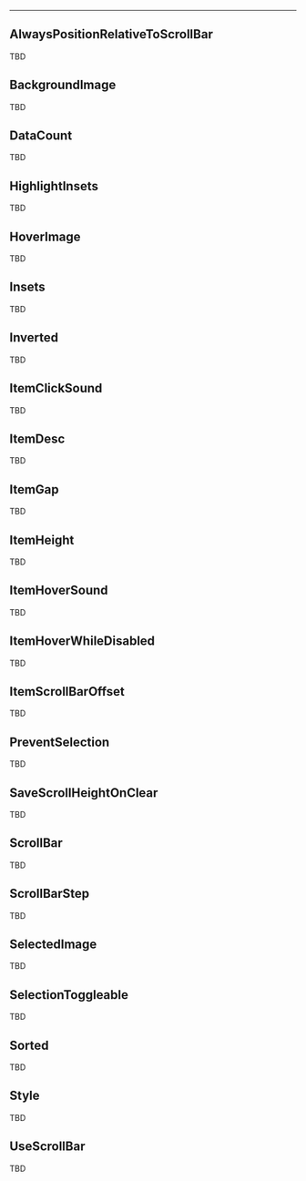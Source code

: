 ___

## AlwaysPositionRelativeToScrollBar

TBD

## BackgroundImage

TBD

## DataCount

TBD

## HighlightInsets

TBD

## HoverImage

TBD

## Insets

TBD

## Inverted

TBD

## ItemClickSound

TBD

## ItemDesc

TBD

## ItemGap

TBD

## ItemHeight

TBD

## ItemHoverSound

TBD

## ItemHoverWhileDisabled

TBD

## ItemScrollBarOffset

TBD

## PreventSelection

TBD

## SaveScrollHeightOnClear

TBD

## ScrollBar

TBD

## ScrollBarStep

TBD

## SelectedImage

TBD

## SelectionToggleable

TBD

## Sorted

TBD

## Style

TBD

## UseScrollBar

TBD